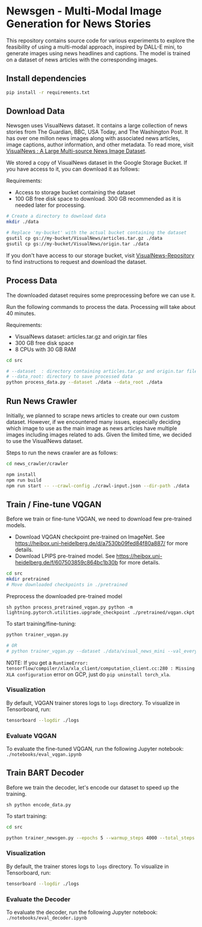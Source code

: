 # Newsgen - Multi-Modal Image Generation for News Stories

This repository contains source code for various experiments to explore the feasibility of using a multi-modal approach, inspired by DALL-E mini, to generate images using news headlines and captions. The model is trained on a dataset of news articles with the corresponding images.


## Install dependencies

```sh
pip install -r requirements.txt
```


## Download Data

Newsgen uses VisualNews dataset. It contains a large collection of news stories
from The Guardian, BBC, USA Today, and The Washington Post.
It has over one millon news images along with associated news articles,
image captions, author information, and other metadata. To read more, visit
[VisualNews : A Large Multi-source News Image Dataset](https://www.arxiv-vanity.com/papers/2010.03743/).

We stored a copy of VisualNews dataset in the Google Storage Bucket.
If you have access to it, you can download it as follows:

Requirements:
- Access to storage bucket containing the dataset
- 100 GB free disk space to download. 300 GB recommended as it is needed later for processing.

```sh
# Create a directory to download data
mkdir ./data

# Replace 'my-bucket' with the actual bucket containing the dataset
gsutil cp gs://my-bucket/VisualNews/articles.tar.gz ./data
gsutil cp gs://my-bucket/VisualNews/origin.tar ./data
```

If you don't have access to our storage bucket, visit
[VisualNews-Repository](https://github.com/FuxiaoLiu/VisualNews-Repository) to
find instructions to request and download the dataset.


## Process Data

The downloaded dataset requires some preprocessing before we can use it.

Run the following commands to process the data.
Processing will take about 40 minutes.

Requirements:
- VisualNews dataset: articles.tar.gz and origin.tar files
- 300 GB free disk space
- 8 CPUs with 30 GB RAM

```sh
cd src

# --dataset  : directory containing articles.tar.gz and origin.tar files
# --data_root: directory to save processed data
python process_data.py --dataset ./data --data_root ./data
```


## Run News Crawler

Initially, we planned to scrape news articles to create our own custom dataset.
However, if we encountered many issues, especially deciding which image to use
as the main image as news articles have multiple images including images related
to ads. Given the limited time, we decided to use the VisualNews dataset.

Steps to run the news crawler are as follows:

```sh
cd news_crawler/crawler

npm install
npm run build
npm run start -- --crawl-config ./crawl-input.json --dir-path ./data
```


## Train / Fine-tune VQGAN

Before we train or fine-tune VQGAN, we need to download few pre-trained models.

- Download VQGAN checkpoint pre-trained on ImageNet. See https://heibox.uni-heidelberg.de/d/a7530b09fed84f80a887/ for more details.
- Download LPIPS pre-trained model. See https://heibox.uni-heidelberg.de/f/607503859c864bc1b30b for more details.

```sh
cd src
mkdir pretrained
# Move downloaded checkpoints in ./pretrained
```
Preprocess the downloaded pre-trained model

``sh
python process_pretrained_vqgan.py
python -m lightning.pytorch.utilities.upgrade_checkpoint ./pretrained/vqgan.ckpt
``

To start training/fine-tuning:

```sh
python trainer_vqgan.py

# OR
# python trainer_vqgan.py --dataset ./data/visual_news_mini --val_every_n_steps 100 --log_every_n_steps 100 --epochs 5
```

NOTE: If you get a `RuntimeError: tensorflow/compiler/xla/xla_client/computation_client.cc:280 : Missing XLA configuration` error on GCP, just do `pip uninstall torch_xla`.


### Visualization

By default, VQGAN trainer stores logs to `logs` directory. To visualize in Tensorboard, run:

```sh
tensorboard --logdir ./logs
```


### Evaluate VQGAN

To evaluate the fine-tuned VQGAN, run the following Jupyter notebook:
`./notebooks/eval_vqgan.ipynb`


## Train BART Decoder

Before we train the decoder, let's encode our dataset to speed up the training.

``sh
python encode_data.py
``

To start training:

```sh
cd src

python trainer_newsgen.py --epochs 5 --warmup_steps 4000 --total_steps 40000
```

### Visualization

By default, the trainer stores logs to `logs` directory. To visualize in Tensorboard, run:

```sh
tensorboard --logdir ./logs
```


### Evaluate the Decoder

To evaluate the decoder, run the following Jupyter notebook:
`./notebooks/eval_decoder.ipynb`
